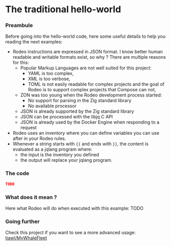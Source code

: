 # The traditional hello-world

### Preambule

Before going into the hello-world code, here some useful details to help you reading the next examples:
* Rodeo instructions are expressed in JSON format. I know better human readable and writable formats exist, so why ? There are multiple reasons for this:
    * Popular Markup Languages are not well suited for this project:
        * YAML is too complex,
        * XML is too verbose,
        * TOML is not easily readable for complex projects and the goal of Rodeo is to support complex projects that Compose can not,
    * ZON was too young when the Rodeo development process started:
        * No support for parsing in the Zig standard library
        * No available processor
    * JSON is already supported by the Zig standard library
    * JSON can be processed with the libjq C API
    * JSON is already used by the Docker Engine when responding to a request
* Rodeo uses an inventory where you can define variables you can use after in your Rodeo rules.
* Whenever a string starts with `{{` and ends with `}}`, the content is evaluated as a jqlang program where:
    * the input is the inventory you defined
    * the output will replace your jqlang program.

### The code

```json
TODO
```

### What does it mean ?

Here what Rodeo will do when executed with this example:
TODO

### Going further

Check this project if you want to see a more advanced usage: [tiawl/MyWhaleFleet](https://github.com/tiawl/MyWhaleFleet)
